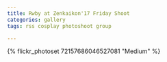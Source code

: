 ```yaml
---
title: Rwby at Zenkaikon'17 Friday Shoot
categories: gallery
tags: rss cosplay photoshoot group

---
```


{% flickr_photoset 72157686046527081 "Medium" %}
